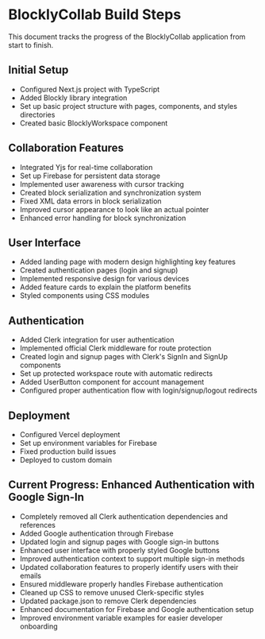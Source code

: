 # BlocklyCollab Build Steps

This document tracks the progress of the BlocklyCollab application from start to finish.

## Initial Setup
- Configured Next.js project with TypeScript
- Added Blockly library integration
- Set up basic project structure with pages, components, and styles directories
- Created basic BlocklyWorkspace component

## Collaboration Features
- Integrated Yjs for real-time collaboration
- Set up Firebase for persistent data storage
- Implemented user awareness with cursor tracking
- Created block serialization and synchronization system
- Fixed XML data errors in block serialization
- Improved cursor appearance to look like an actual pointer
- Enhanced error handling for block synchronization

## User Interface
- Added landing page with modern design highlighting key features
- Created authentication pages (login and signup)
- Implemented responsive design for various devices
- Added feature cards to explain the platform benefits
- Styled components using CSS modules

## Authentication
- Added Clerk integration for user authentication
- Implemented official Clerk middleware for route protection
- Created login and signup pages with Clerk's SignIn and SignUp components
- Set up protected workspace route with automatic redirects
- Added UserButton component for account management
- Configured proper authentication flow with login/signup/logout redirects

## Deployment
- Configured Vercel deployment
- Set up environment variables for Firebase
- Fixed production build issues
- Deployed to custom domain

## Current Progress: Enhanced Authentication with Google Sign-In
- Completely removed all Clerk authentication dependencies and references
- Added Google authentication through Firebase
- Updated login and signup pages with Google sign-in buttons
- Enhanced user interface with properly styled Google buttons
- Improved authentication context to support multiple sign-in methods
- Updated collaboration features to properly identify users with their emails
- Ensured middleware properly handles Firebase authentication
- Cleaned up CSS to remove unused Clerk-specific styles
- Updated package.json to remove Clerk dependencies
- Enhanced documentation for Firebase and Google authentication setup
- Improved environment variable examples for easier developer onboarding
